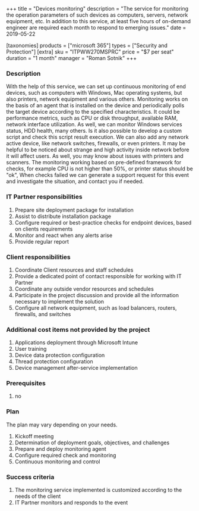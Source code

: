 +++
title = "Devices monitoring" 
description = "The service for monitoring the operation parameters of such devices as computers, servers, network equipment, etc. In addition to this service, at least five hours of on-demand engineer are required each month to respond to emerging issues." 
date = 2019-05-22

[taxonomies] 
products = ["microsoft 365"] 
types = ["Security and Protection"]
[extra] 
sku = "ITPWW270MSPRC" 
price = "$7 per seat"
duration = "1 month" 
manager = "Roman Sotnik" 
+++

### Description
With the help of this service, we can set up continuous monitoring of end devices, such as computers with Windows, Mac operating systems, but also printers, network equipment and various others. Monitoring works on the basis of an agent that is installed on the device and periodically polls the target device according to the specified characteristics. It could be performance metrics, such as CPU or disk throughput, available RAM, network interface utilization. As well, we can monitor Windows services status, HDD health, many others. Is it also possible to develop a custom script and check this script result execution.
We can also add any network active device, like network switches, firewalls, or even printers. It may be helpful to be noticed about strange and high activity inside network before it will affect users. As well, you may know about issues with printers and scanners.
The monitoring working based on pre-defined framework for checks, for example CPU is not higher than 50%, or printer status should be "ok", When checks failed we can generate a support request for this event and investigate the situation, and contact you if needed.

### IT Partner responsibilities
1.	Prepare site deployment package for installation
2.	Assist to distribute installation package
3.	Configure required or best-practice checks for endpoint devices, based on clients requirements
4.	Monitor and react when any alerts arise
5.	Provide regular report
	
### Client responsibilities
1.	Coordinate Client resources and staff schedules
2.	Provide a dedicated point of contact responsible for working with IT Partner
3.	Coordinate any outside vendor resources and schedules
4.	Participate in the project discussion and provide all the information necessary to implement the solution
5.	Configure all network equipment, such as load balancers, routers, firewalls, and switches
	
### Additional cost items not provided by the project
1.	Applications deployment through Microsoft Intune
2.	User training
3.	Device data protection configuration
4.	Thread protection configuration
5.	Device management after-service implementation

### Prerequisites

1. no
 
### Plan
The plan may vary depending on your needs.
1.	Kickoff meeting
2.	Determination of deployment goals, objectives, and challenges
3.	Prepare and deploy monitoring agent
4.	Configure required check and monitoring
5.	Continuous monitoring and control
	
### Success criteria
1. The monitoring service implemented is customized according to the needs of the client
2.	IT Partner monitors and responds to the event
